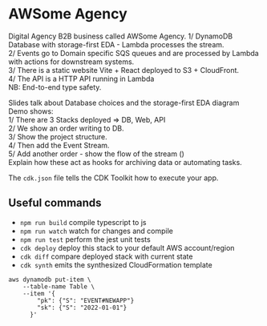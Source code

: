 # AWSome Agency

Digital Agency B2B business called AWSome Agency.
1/ DynamoDB Database with storage-first EDA - Lambda processes the stream.  
2/ Events go to Domain specific SQS queues and are processed by Lambda with actions for downstream systems.  
3/ There is a static website Vite + React deployed to S3 + CloudFront.  
4/ The API is a HTTP API running in Lambda  
NB: End-to-end type safety.

Slides talk about Database choices and the storage-first EDA diagram  
Demo shows:  
1/ There are 3 Stacks deployed => DB, Web, API  
2/ We show an order writing to DB.  
3/ Show the project structure.  
4/ Then add the Event Stream.  
5/ Add another order - show the flow of the stream ()  
Explain how these act as hooks for archiving data or automating tasks.

The `cdk.json` file tells the CDK Toolkit how to execute your app.

## Useful commands

- `npm run build` compile typescript to js
- `npm run watch` watch for changes and compile
- `npm run test` perform the jest unit tests
- `cdk deploy` deploy this stack to your default AWS account/region
- `cdk diff` compare deployed stack with current state
- `cdk synth` emits the synthesized CloudFormation template

```
aws dynamodb put-item \
    --table-name Table \
    --item '{
        "pk": {"S": "EVENT#NEWAPP"}
        "sk": {"S": "2022-01-01"}
      }'
```
